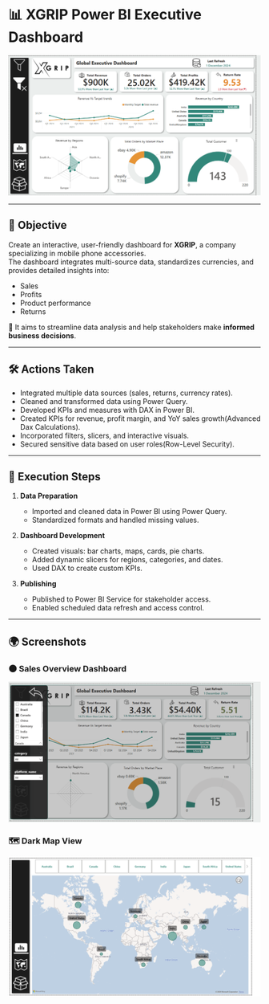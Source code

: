# 📊 XGRIP Power BI Executive Dashboard

<img src="Executive%20Dashboard.png" alt="Executive Dashboard Preview" width="700"/>


---

## 🧩 Objective

Create an interactive, user-friendly dashboard for **XGRIP**, a company specializing in mobile phone accessories.  
The dashboard integrates multi-source data, standardizes currencies, and provides detailed insights into:

- Sales
- Profits
- Product performance
- Returns

🎯 It aims to streamline data analysis and help stakeholders make **informed business decisions**.

---

## 🛠️ Actions Taken

- Integrated multiple data sources (sales, returns, currency rates).
- Cleaned and transformed data using Power Query.
- Developed KPIs and measures with DAX in Power BI.
- Created KPIs for revenue, profit margin, and YoY sales growth(Advanced Dax Calculations).
- Incorporated filters, slicers, and interactive visuals.
- Secured sensitive data based on user roles(Row-Level Security).

---

## 🚀 Execution Steps

1. **Data Preparation**
   - Imported and cleaned data in Power BI using Power Query.
   - Standardized formats and handled missing values.

2. **Dashboard Development**
   - Created visuals: bar charts, maps, cards, pie charts.
   - Added dynamic slicers for regions, categories, and dates.
   - Used DAX to create custom KPIs.

3. **Publishing**
   - Published to Power BI Service for stakeholder access.
   - Enabled scheduled data refresh and access control.

---

## 🌍 Screenshots

### 🌑 Sales Overview Dashboard
<img src="Sales%20Overview%20Dashboard.png" alt="Sales and profits Overview" width="600"/>

### 🗺️ Dark Map View
<img src="Map.png" alt="Map" width="600"/>
